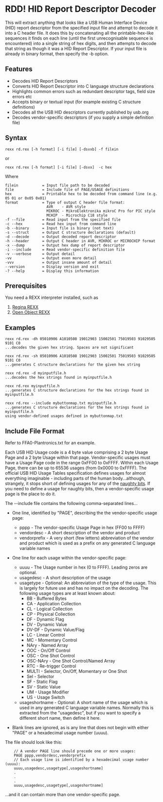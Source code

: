 RDD! HID Report Descriptor Decoder
==================================

This will extract anything that looks like a USB Human Interface Device (HID) report descriptor from the specified input file and attempt to decode it into a C header file. It does this by concatenating all the printable-hex-like sequences it finds on each line (until the first unrecognisable sequence is encountered) into a single string of hex digits, and then attempts to decode that string as though it was a HID Report Descriptor. If your input file is already in binary format, then specify the -b option.

Features
--------
* Decodes HID Report Descriptors
* Converts HID Report Descriptor into C language structure declarations
* Highlights common errors such as redundant descriptor tags, field size errors etc
* Accepts binary or textual input (for example existing C structure definitions)
* Decodes all the USB HID descriptors currently published by usb.org
* Decodes vendor-specific descriptors (if you supply a simple definition file)


Syntax
------

    rexx rd.rex [-h format] [-i file] [-dsvxb] -f filein

or

    rexx rd.rex [-h format] [-i file] [-dsvx]  -c hex

Where

    filein           = Input file path to be decoded
    file             = Include file of PAGE/USAGE definitions
    hex              = Printable hex to be decoded from command line (e.g. 05 01 or 0x05 0x01)
    format           = Type of output C header file format:
                       AVR    - AVR style
                       MIKROC - MikroElektronika mikroC Pro for PIC style
                       MCHIP  - Microchip C18 style
    -f --file        = Read input from the specified file
    -c --hex         = Read hex input from command line
    -b --binary      = Input file is binary (not text)
    -s --struct      = Output C structure declarations (default)
    -d --decode      = Output decoded report descriptor
    -h --header      = Output C header in AVR, MIKROC or MICROCHIP format
    -x --dump        = Output hex dump of report descriptor
    -i --include     = Read vendor-specific definition file
    -v --verbose     = Output detail
    -vv              = Output even more detail
    -vvv             = Output insane amount of detail
    --version        = Display version and exit
    -? --help        = Display this information

Prerequisites
-------------
You need a REXX interpreter installed, such as
  1. [Regina REXX](http://regina-rexx.sourceforge.net)
  2. [Open Object REXX](http://www.oorexx.org/)

Examples
-------
    rexx rd.rex -dh 05010906 A1010508 19012903 15002501 75019503 91029505 9101 C0
    ...decodes the given hex string. Spaces are not significant

    rexx rd.rex -sh 05010906 A1010508 19012903 15002501 75019503 91029505 9101 C0
    ...generates C structure declarations for the given hex string

    rexx rd.rex -d myinputfile.h
    ...decodes the hex strings found in myinputfile.h

    rexx rd.rex myinputfile.h
    ...generates C structure declarations for the hex strings found in myinputfile.h

    rexx rd.rex --include mybuttonmap.txt myinputfile.h
    ...generates C structure declarations for the hex strings found in myinputfile.h 
    using vendor-defined usages defined in mybuttonmap.txt

Include File Format
-------------------
  
Refer to FFA0-Plantronics.txt for an example.

Each USB HID Usage code is a 4 byte value comprising a 2 byte Usage Page and a 2 byte Usage within that page. Vendor-specific usages must have a Usage Page code in the range 0xFF00 to 0xFFFF. Within each Usage Page, there can be up to 65536 usages (from 0x0000 to 0xFFFF). The official USB HID Usage Tables specification defines usages for almost everything imaginable - including parts of the human body...although, strangely, it stops short of defining usages for any of the [naughty bits](http://en.wiktionary.org/wiki/naughty_bit). If you need to define a usage for naughty bits, then a vendor-specific usage page is the place to do it.

The --include file contains the following comma-separated lines...

* One line, identified by "PAGE", describing the the vendor-specific usage page:
    * pppp - The vendor-specific Usage Page in hex (FF00 to FFFF)
    * vendordesc - A short description of the vendor and product
    * vendorprefix - A very short (few letters) abbreviation of the vendor and product which is used as a prefix on any generated C language variable names

* One line for each usage within the vendor-specific page:
    * uuuu - The Usage number in hex (0 to FFFF). Leading zeros are optional.
    * usagedesc - A short description of the usage
    * usagetype - Optional: An abbreviation of the type of the usage. This is largely for future use and has no impact on the decoding. The following usage types are at least known about:
        * BB - Buffered Bytes
        * CA - Application Collection
        * CL - Logical Collection
        * CP - Physical Collection
        * DF - Dynamic Flag
        * DV - Dynamic Value
        * DV-DF - Dynamic Value/Flag
        * LC - Linear Control
        * MC - Momentary Control
        * NAry - Named Array
        * OOC - On/Off Control
        * OSC - One Shot Control
        * OSC-NAry - One Shot Control/Named Array
        * RTC - Re-trigger Control
        * MULTI - Selector, On/Off, Momentary or One Shot
        * Sel - Selector
        * SF - Static Flag
        * SV - Static Value
        * UM - Usage Modifier
        * US - Usage Switch
    * usageshortname - Optional: A short name of the usage which is used in any generated C language variable names. Normally this is extracted from the "usagedesc", but if you want to specify a different short name, then define it here.

* Blank lines are ignored, as is any line that does not begin with either "PAGE" or a hexadecimal usage number (uuuu).

The file should look like this:

        // A vendor PAGE line should precede one or more usages:
        PAGE pppp,vendordesc,vendorprefix
        // Each usage line is identified by a hexadecimal usage number (uuuu):
        uuuu,usagedesc,usagetype[,usageshortname]
        .
        .
        .
        uuuu,usagedesc,usagetype[,usageshortname]

...and it can contain more than one vendor-specific page.
